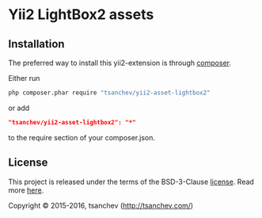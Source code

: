 Yii2 LightBox2 assets
=====================

## Installation

The preferred way to install this yii2-extension is through [composer](http://getcomposer.org/download/).

Either run

```sh
php composer.phar require "tsanchev/yii2-asset-lightbox2"
```

or add

```json
"tsanchev/yii2-asset-lightbox2": "*"
```

to the require section of your composer.json.

## License

This project is released under the terms of the BSD-3-Clause [license](LICENSE).
Read more [here](http://choosealicense.com/licenses/bsd-3-clause).

Copyright © 2015-2016, tsanchev (http://tsanchev.com/)

